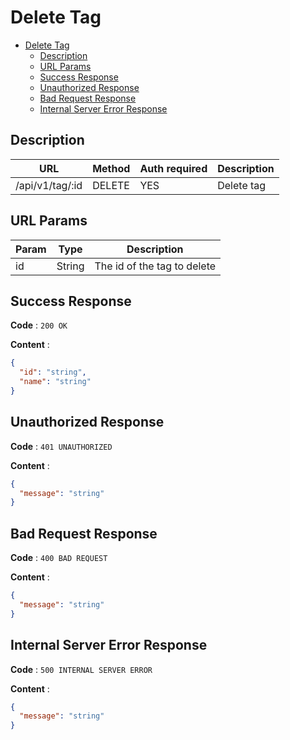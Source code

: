 # Delete Tag

<!--toc:start-->

- [Delete Tag](#delete-tag)
  - [Description](#description)
  - [URL Params](#url-params)
  - [Success Response](#success-response)
  - [Unauthorized Response](#unauthorized-response)
  - [Bad Request Response](#bad-request-response)
  - [Internal Server Error Response](#internal-server-error-response)
  <!--toc:end-->

## Description

| URL             | Method | Auth required | Description |
| --------------- | ------ | ------------- | ----------- |
| /api/v1/tag/:id | DELETE | YES           | Delete tag  |

## URL Params

| Param | Type   | Description                 |
| ----- | ------ | --------------------------- |
| id    | String | The id of the tag to delete |

## Success Response

**Code** : `200 OK`

**Content** :

```json
{
  "id": "string",
  "name": "string"
}
```

## Unauthorized Response

**Code** : `401 UNAUTHORIZED`

**Content** :

```json
{
  "message": "string"
}
```

## Bad Request Response

**Code** : `400 BAD REQUEST`

**Content** :

```json
{
  "message": "string"
}
```

## Internal Server Error Response

**Code** : `500 INTERNAL SERVER ERROR`

**Content** :

```json
{
  "message": "string"
}
```

